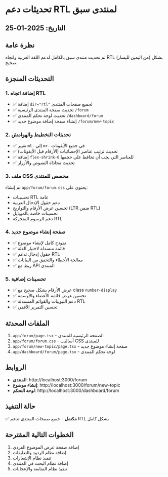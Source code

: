 # تحديثات دعم RTL لمنتدى سبق

## التاريخ: 2025-01-25

## نظرة عامة
تم تحديث منتدى سبق بالكامل لدعم اللغة العربية واتجاه RTL (من اليمين لليسار) بشكل صحيح.

## التحديثات المنجزة

### 1. إضافة اتجاه RTL
- ✅ إضافة `dir="rtl"` لجميع صفحات المنتدى
- ✅ تحديث صفحة المنتدى الرئيسية `/forum`
- ✅ تحديث لوحة تحكم المنتدى `/dashboard/forum`
- ✅ إنشاء صفحة إضافة موضوع جديد `/forum/new-topic`

### 2. تحديثات التخطيط والهوامش
- ✅ تغيير `ml-` إلى `mr-` في جميع الأيقونات
- ✅ تحديث ترتيب عناصر الإحصائيات (الأرقام قبل الأيقونات)
- ✅ إضافة `flex-shrink-0` للعناصر التي يجب أن تحافظ على حجمها
- ✅ تحديث محاذاة النصوص والأزرار

### 3. ملف CSS مخصص للمنتدى
تم إنشاء `app/forum/forum.css` يحتوي على:
- تحسينات RTL عامة
- دعم حقول الإدخال العربية
- تحسين عرض الأرقام والتواريخ (LTR ضمن RTL)
- تحسينات خاصة بالموبايل
- دعم الرسوم المتحركة RTL

### 4. صفحة إنشاء موضوع جديد
- ✅ نموذج كامل لإنشاء موضوع
- ✅ قائمة منسدلة لاختيار الفئة
- ✅ حقول إدخال تدعم RTL
- ✅ معالجة الأخطاء والتحقق من البيانات
- ✅ ربط مع API المنتدى

### 5. تحسينات إضافية
- ✅ عرض الأرقام بشكل صحيح مع class `number-display`
- ✅ تحسين عرض قائمة الأعضاء والأوسمة
- ✅ دعم التبويبات والقوائم المنسدلة RTL
- ✅ تحسين التمرير الأفقي

## الملفات المحدثة
1. `app/forum/page.tsx` - الصفحة الرئيسية للمنتدى
2. `app/forum/forum.css` - أساليب CSS للمنتدى
3. `app/forum/new-topic/page.tsx` - صفحة إنشاء موضوع جديد
4. `app/dashboard/forum/page.tsx` - لوحة تحكم المنتدى

## الروابط
- **المنتدى**: http://localhost:3000/forum
- **إنشاء موضوع**: http://localhost:3000/forum/new-topic
- **لوحة التحكم**: http://localhost:3000/dashboard/forum

## حالة التنفيذ
✅ **مكتمل** - جميع صفحات المنتدى تدعم RTL بشكل كامل

## الخطوات التالية المقترحة
1. إضافة صفحة عرض الموضوع الفردي
2. إضافة نظام الردود والتعليقات
3. تنفيذ نظام الإشعارات
4. إضافة نظام البحث في المنتدى
5. تنفيذ نظام المتابعة والإعجابات 